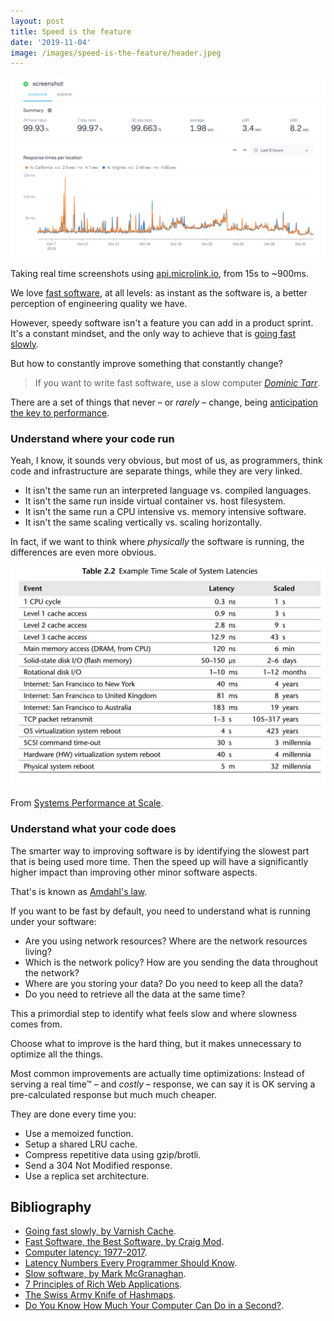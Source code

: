 ```yaml
---
layout: post
title: Speed is the feature
date: '2019-11-04'
image: /images/speed-is-the-feature/header.jpeg
---
```


![](/images/speed-is-the-feature/m1qzux6.png)

<figcaption>Taking real time screenshots using <a href="https://api.microlink.io">api.microlink.io</a>, from 15s to ~900ms.</figcaption>

We love [fast software](https://craigmod.com/essays/fast_software), at all levels: as instant as the software is, a better perception of engineering quality we have.

However, speedy software isn't a feature you can add in a product sprint. It's a constant mindset, and the only way to achieve that is [going fast slowly](https://varnish-cache.org/docs/6.2/phk/thatslow.html).

But how to constantly improve something that constantly change?

> If you want to write fast software, use a slow computer
<cite><a href='https://x.com/dominictarr/status/629992939738005504'>Dominic Tarr</a></cite>.

There are a set of things that never – or _rarely_ – change, being [anticipation the key to performance](https://zeit.co/blog/next#anticipation-is-the-key-to-performance).

### Understand where your code run

Yeah, I know, it sounds very obvious, but most of us, as programmers, think code and infrastructure are separate things, while they are very linked.

- It isn't the same run an interpreted language vs. compiled languages.
- It isn't the same run inside virtual container vs. host filesystem.
- It isn't the same run a CPU intensive vs. memory intensive software.
- It isn't the same scaling vertically vs. scaling horizontally.

In fact, if we want to think where _physically_ the software is running, the differences are even more obvious.

![](/images/speed-is-the-feature/hwood9y.jpeg)

<figcaption>From <a href="https://x.com/frioux/status/918130735034314752">Systems Performance at Scale</a>.</figcaption>

### Understand what your code does

The smarter way to improving software is by identifying the slowest part that is being used more time. Then the speed up will have a significantly higher impact than improving other minor software aspects. 

That's is known as [Amdahl's law](https://en.wikipedia.org/wiki/Amdahl's_law).

If you want to be fast by default, you need to understand what is running under your software:

- Are you using network resources? Where are the network resources living? 
- Which is the network policy? How are you sending the data throughout the network? 
- Where are you storing your data? Do you need to keep all the data?
- Do you need to retrieve all the data at the same time?

This a primordial step to identify what feels slow and where slowness comes from.

Choose what to improve is the hard thing, but it makes unnecessary to optimize all the things.

Most common improvements are actually time optimizations: Instead of serving a real time™ – and _costly_ – response, we can say it is OK serving a pre-calculated response but much much cheaper.

They are done every time you:

- Use a memoized function.
- Setup a shared LRU cache.
- Compress repetitive data using gzip/brotli.
- Send a 304 Not Modified response.
- Use a replica set architecture.

## Bibliography

- [Going fast slowly, by Varnish Cache](https://varnish-cache.org/docs/6.2/phk/thatslow.html).
- [Fast Software, the Best Software, by Craig Mod](https://craigmod.com/essays/fast_software/).
- [Computer latency: 1977-2017](https://danluu.com/input-lag/).
- [Latency Numbers Every Programmer Should Know](https://people.eecs.berkeley.edu/~rcs/research/interactive_latency.html).
- [Slow software, by Mark McGranaghan](https://www.inkandswitch.com/slow-software.html).
- [7 Principles of Rich Web Applications](https://rauchg.com/2014/7-principles-of-rich-web-applications#act-immediately-on-user-input).
- [The Swiss Army Knife of Hashmaps](https://blog.waffles.space/2018/12/07/deep-dive-into-hashbrown/).
- [Do You Know How Much Your Computer Can Do in a Second?](https://computers-are-fast.github.io/).
